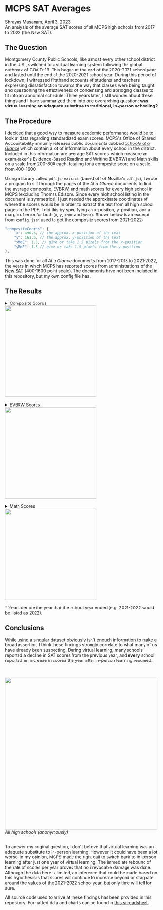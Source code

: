 # MCPS SAT Averages
Shrayus Masanam, April 3, 2023<br>
An analysis of the average SAT scores of all MCPS high schools from 2017 to 2022 (the New SAT).
## The Question
Montgomery County Public Schools, like almost every other school district in the U.S., switched to a virtual learning system following the global outbreak of COVID-19. This began at the end of the 2020-2021 school year and lasted until the end of the 2020-2021 school year. During this period of lockdown, I witnessed firsthand accounts of students and teachers expressing dissatisfaction towards the way that classes were being taught and questioning the effectiveness of condensing and abridging classes to fit into an abnormal schedule. Three years later, I still wonder about these things and I have summarized them into one overarching question: **was virtual learning an adaquete substitue to traditional, in-person schooling?**

## The Procedure
I decided that a good way to measure academic performance would be to look at data regarding standardized exam scores. MCPS's Office of Shared Accountability annually releases public documents dubbed [*Schools at a Glance*](https://ww2.montgomeryschoolsmd.org/departments/sharedaccountability/glance/) which contain a lot of information about every school in the district. Included in this information are average SAT scores, which measure an exam-taker's Evidence-Based Reading and Writing (EVBRW) and Math skills on a scale from 200-800 each, totaling for a composite score on a scale from 400-1600.

Using a library called `pdf.js-extract` (based off of Mozilla's `pdf.js`), I wrote a program to sift through the pages of the *At a Glance* documents to find the average composite, EVBRW, and math scores for every high school in MCPS (excluding Thomas Edison). Since every high school listing in the document is symmetrical, I just needed the approximate coordinates of where the scores would be in order to extract the text from all high school pages in the PDF. I did this by specifying an x-position, y-position, and a margin of error for both (`x`, `y`, `xMoE` and `yMoE`). Shown below is an excerpt from `config.json` used to get the composite scores from 2021-2022:
```js
"compositeCoords": {
    "x": 490.5, // the approx. x-position of the text
    "y": 161.5, // the approx. y-position of the text
    "xMoE": 1.5, // give or take 1.5 pixels from the x-position
    "yMoE": 1.5 // give or take 1.5 pixels from the y-position
},
```
This was done for all *At a Glance* documents from 2017-2018 to 2021-2022, the years in which MCPS has reported scores from administrations of [the New SAT](https://newsroom.collegeboard.org/one-year-first-administration-march-2016-students-say-new-sat-makes-it-easier-show-their-best-work) (400-1600 point scale). The documents have not been included in this repository, but my own config file has.

## The Results

<details>
<summary>Composite Scores</summary>

| School               | 2018 | 2019 | 2020 | 2021 | 2022 |
|----------------------|------|------|------|------|------|
| Bethesda-Chevy Chase | 1249 | 1249 | 1200 | 1203 | 1281 |
| Montgomery Blair     | 1142 | 1216 | 1202 | 1221 | 1314 |
| James Hubert Blake   | 1036 | 1086 | 1052 | 1024 | 1111 |
| Winston Churchill    | 1252 | 1341 | 1291 | 1298 | 1329 |
| Clarksburg           | 1089 | 1112 | 1077 | 1045 | 1162 |
| Damascus             | 1138 | 1148 | 1132 | 1101 | 1153 |
| Albert Einstein      | 1039 | 1076 | 1020 | 1003 | 1128 |
| Gaithersburg         | 1043 | 1063 |  980 |  931 | 1074 |
| Walter Johnson       | 1213 | 1239 | 1234 | 1224 | 1246 |
| John F. Kennedy      |  961 |  985 |  897 |  894 | 1014 |
| Col. Zadok Magruder  | 1093 | 1127 | 1067 | 1049 | 1144 |
| Richard Montgomery   | 1201 | 1237 | 1255 | 1228 | 1297 |
| Northwest            | 1145 | 1138 | 1091 | 1092 | 1213 |
| Northwood            | 1014 | 1024 |  973 |  958 | 1087 |
| Paint Branch         | 1064 | 1062 | 1024 | 1012 | 1079 |
| Poolesville          | 1296 | 1354 | 1330 | 1309 | 1391 |
| Quince Orchard       | 1134 | 1166 | 1120 | 1123 | 1178 |
| Rockville            | 1107 | 1110 | 1106 | 1033 | 1144 |
| Seneca Valley        | 1048 | 1053 |  981 |  950 | 1051 |
| Sherwood             | 1150 | 1183 | 1128 | 1104 | 1171 |
| Springbrook          | 1043 | 1070 | 1027 |  966 | 1123 |
| Watkins Mill         | 1119 | 1050 |  917 |  902 | 1052 |
| Wheaton              | 1002 | 1125 | 1084 | 1029 | 1151 |
| Walt Whitman         | 1289 | 1330 | 1339 | 1297 | 1350 |
| Thomas S. Wootton    | 1230 | 1322 | 1315 | 1281 | 1325 |

</details>
<a href="https://user-images.githubusercontent.com/45981228/229511205-85bbef89-d8c8-4a27-a1fc-5aedc83209ab.svg"><img width="300" src="https://user-images.githubusercontent.com/45981228/229511205-85bbef89-d8c8-4a27-a1fc-5aedc83209ab.svg"></a>
<br><br>
<details>
<summary>EVBRW Scores</summary>

| School               | 2018 | 2019 | 2020 | 2021 | 2022 |
|----------------------|------|------|------|------|------|
| Bethesda-Chevy Chase |  634 |  628 |  606 |  608 |  642 |
| Montgomery Blair     |  573 |  611 |  605 |  614 |  659 |
| James Hubert Blake   |  535 |  556 |  541 |  530 |  570 |
| Winston Churchill    |  624 |  660 |  638 |  641 |  653 |
| Clarksburg           |  548 |  560 |  546 |  530 |  583 |
| Damascus             |  574 |  576 |  567 |  557 |  578 |
| Albert Einstein      |  533 |  550 |  527 |  519 |  587 |
| Gaithersburg         |  532 |  539 |  502 |  479 |  547 |
| Walter Johnson       |  608 |  620 |  621 |  612 |  625 |
| John F. Kennedy      |  488 |  501 |  456 |  455 |  513 |
| Col. Zadok Magruder  |  550 |  564 |  536 |  532 |  575 |
| Richard Montgomery   |  602 |  615 |  625 |  617 |  645 |
| Northwest            |  571 |  568 |  548 |  548 |  603 |
| Northwood            |  520 |  525 |  500 |  499 |  563 |
| Paint Branch         |  537 |  535 |  517 |  514 |  542 |
| Poolesville          |  647 |  669 |  659 |  655 |  692 |
| Quince Orchard       |  567 |  586 |  561 |  563 |  591 |
| Rockville            |  557 |  562 |  561 |  527 |  581 |
| Seneca Valley        |  529 |  537 |  498 |  485 |  526 |
| Sherwood             |  583 |  595 |  569 |  560 |  591 |
| Springbrook          |  527 |  541 |  518 |  492 |  560 |
| Watkins Mill         |  562 |  534 |  467 |  465 |  540 |
| Wheaton              |  500 |  557 |  543 |  518 |  579 |
| Walt Whitman         |  639 |  659 |  661 |  644 |  669 |
| Thomas S. Wootton    |  610 |  647 |  644 |  631 |  649 |

</details>
<a href="https://user-images.githubusercontent.com/45981228/229510523-fc295968-a265-4673-b0c7-66ef78837d7d.svg"><img width="300" src="https://user-images.githubusercontent.com/45981228/229510523-fc295968-a265-4673-b0c7-66ef78837d7d.svg"></a>
<br><br>
<details>
<summary>Math Scores</summary>

| School               | 2018 | 2019 | 2020 | 2021 | 2022 |
|----------------------|------|------|------|------|------|
| Bethesda-Chevy Chase |  616 |  622 |  594 |  595 |  639 |
| Montgomery Blair     |  569 |  605 |  596 |  607 |  655 |
| James Hubert Blake   |  501 |  530 |  511 |  494 |  540 |
| Winston Churchill    |  628 |  681 |  653 |  656 |  676 |
| Clarksburg           |  541 |  552 |  531 |  515 |  580 |
| Damascus             |  564 |  573 |  565 |  544 |  575 |
| Albert Einstein      |  506 |  526 |  494 |  483 |  541 |
| Gaithersburg         |  512 |  524 |  478 |  452 |  526 |
| Walter Johnson       |  605 |  619 |  613 |  611 |  622 |
| John F. Kennedy      |  473 |  485 |  441 |  439 |  501 |
| Col. Zadok Magruder  |  543 |  563 |  530 |  518 |  569 |
| Richard Montgomery   |  599 |  622 |  630 |  611 |  652 |
| Northwest            |  573 |  570 |  544 |  544 |  610 |
| Northwood            |  494 |  499 |  473 |  459 |  524 |
| Paint Branch         |  527 |  526 |  507 |  498 |  538 |
| Poolesville          |  649 |  685 |  671 |  654 |  700 |
| Quince Orchard       |  567 |  580 |  559 |  559 |  587 |
| Rockville            |  550 |  548 |  545 |  505 |  564 |
| Seneca Valley        |  519 |  516 |  484 |  465 |  525 |
| Sherwood             |  568 |  588 |  559 |  544 |  580 |
| Springbrook          |  516 |  530 |  509 |  474 |  563 |
| Watkins Mill         |  557 |  515 |  450 |  437 |  512 |
| Wheaton              |  502 |  568 |  541 |  511 |  573 |
| Walt Whitman         |  650 |  671 |  678 |  654 |  682 |
| Thomas S. Wootton    |  619 |  674 |  671 |  650 |  676 |

</details>
<a href="https://user-images.githubusercontent.com/45981228/229511325-0b22b6c0-0e09-4278-89ca-ce9585d37de6.svg"><img width="300" src="https://user-images.githubusercontent.com/45981228/229511325-0b22b6c0-0e09-4278-89ca-ce9585d37de6.svg"></a>
<br><br>
* Years denote the year that the school year ended (e.g. 2021-2022 would be listed as 2022).

## Conclusions
While using a singular dataset obviously isn't enough information to make a broad assertion, I think these findings strongly correlate to what many of us have already been suspecting. During virtual learning, many schools reported a decline in SAT scores from the previous year, and **every** school reported an increase in scores the year after in-person learning resumed.

<br><br><a href="https://user-images.githubusercontent.com/45981228/229513229-1b9810b1-89fe-47ed-9839-8ae79af4074a.svg"><img align="center" width="500" src="https://user-images.githubusercontent.com/45981228/229513229-1b9810b1-89fe-47ed-9839-8ae79af4074a.svg"></a><br><em align="center">All high schools (anonymously)</em><br><br>

 To answer my original question, I don't believe that virtual learning was an adaquete substitute to in-person learning. However, it could have been a lot worse; in my opinion, MCPS made the right call to switch back to in-person learning after just one year of virtual learning. The immediate rebound of the rate of scores per year proves that no irrevocable damage was done. Although the data here is limited, an inference that could be made based on this hypothesis is that scores will continue to increase beyond or stagnate around the values of the 2021-2022 school year, but only time will tell for sure.

 All source code used to arrive at these findings has been provided in this repository. Formatted data and charts can be found in <a href="https://docs.google.com/spreadsheets/d/e/2PACX-1vTpLixVcCFD8GmWAjFY5C5BZFseND5ywUNTh0fHVOXy6YvlZ1x9FuOqW5aZHH5ZT3HvVxnbtg_Q-rKd/pubhtml">this spreadsheet</a>.
